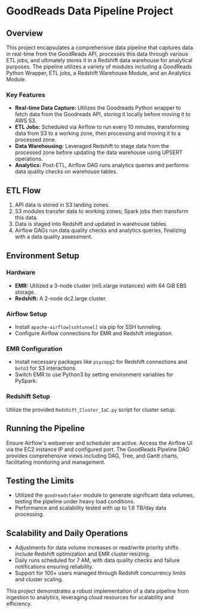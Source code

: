 # GoodReads Data Pipeline Project

## Overview
This project encapsulates a comprehensive data pipeline that captures data in real-time from the GoodReads API, processes this data through various ETL jobs, and ultimately stores it in a Redshift data warehouse for analytical purposes. The pipeline utilizes a variety of modules including a GoodReads Python Wrapper, ETL jobs, a Redshift Warehouse Module, and an Analytics Module.

### Key Features
- **Real-time Data Capture:** Utilizes the Goodreads Python wrapper to fetch data from the Goodreads API, storing it locally before moving it to AWS S3.
- **ETL Jobs:** Scheduled via Airflow to run every 10 minutes, transforming data from S3 to a working zone, then processing and moving it to a processed zone.
- **Data Warehousing:** Leveraged Redshift to stage data from the processed zone before updating the data warehouse using UPSERT operations.
- **Analytics:** Post-ETL, Airflow DAG runs analytics queries and performs data quality checks on warehouse tables.

## ETL Flow
1. API data is stored in S3 landing zones.
2. S3 modules transfer data to working zones; Spark jobs then transform this data.
3. Data is staged into Redshift and updated in warehouse tables.
4. Airflow DAGs run data quality checks and analytics queries, finalizing with a data quality assessment.

## Environment Setup

### Hardware
- **EMR:** Utilized a 3-node cluster (m5.xlarge instances) with 64 GiB EBS storage.
- **Redshift:** A 2-node dc2.large cluster.

### Airflow Setup
- Install `apache-airflow[sshtunnel]` via pip for SSH tunneling.
- Configure Airflow connections for EMR and Redshift integration.

### EMR Configuration
- Install necessary packages like `psycopg2` for Redshift connections and `boto3` for S3 interactions.
- Switch EMR to use Python3 by setting environment variables for PySpark.

### Redshift Setup
Utilize the provided `Redshift_Cluster_IaC.py` script for cluster setup.

## Running the Pipeline
Ensure Airflow's webserver and scheduler are active. Access the Airflow UI via the EC2 instance IP and configured port. The GoodReads Pipeline DAG provides comprehensive views including DAG, Tree, and Gantt charts, facilitating monitoring and management.

## Testing the Limits
- Utilized the `goodreadsfaker` module to generate significant data volumes, testing the pipeline under heavy load conditions.
- Performance and scalability tested with up to 1.6 TB/day data processing.

## Scalability and Daily Operations
- Adjustments for data volume increases or read/write priority shifts include Redshift optimization and EMR cluster resizing.
- Daily runs scheduled for 7 AM, with data quality checks and failure notifications ensuring reliability.
- Support for 100+ users managed through Redshift concurrency limits and cluster scaling.

This project demonstrates a robust implementation of a data pipeline from ingestion to analytics, leveraging cloud resources for scalability and efficiency.
